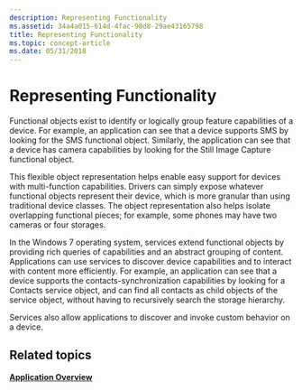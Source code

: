 ```yaml
---
description: Representing Functionality
ms.assetid: 34a4a015-614d-4fac-98d8-29ae43165798
title: Representing Functionality
ms.topic: concept-article
ms.date: 05/31/2018
---
```


# Representing Functionality

Functional objects exist to identify or logically group feature capabilities of a device. For example, an application can see that a device supports SMS by looking for the SMS functional object. Similarly, the application can see that a device has camera capabilities by looking for the Still Image Capture functional object.

This flexible object representation helps enable easy support for devices with multi-function capabilities. Drivers can simply expose whatever functional objects represent their device, which is more granular than using traditional device classes. The object representation also helps isolate overlapping functional pieces; for example, some phones may have two cameras or four storages.

In the Windows 7 operating system, services extend functional objects by providing rich queries of capabilities and an abstract grouping of content. Applications can use services to discover device capabilities and to interact with content more efficiently. For example, an application can see that a device supports the contacts-synchronization capabilities by looking for a Contacts service object, and can find all contacts as child objects of the service object, without having to recursively search the storage hierarchy.

Services also allow applications to discover and invoke custom behavior on a device.

## Related topics

<dl> <dt>

[**Application Overview**](application-overview.md)
</dt> </dl>

 

 



